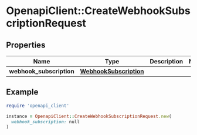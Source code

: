 # OpenapiClient::CreateWebhookSubscriptionRequest

## Properties

| Name | Type | Description | Notes |
| ---- | ---- | ----------- | ----- |
| **webhook_subscription** | [**WebhookSubscription**](WebhookSubscription.md) |  |  |

## Example

```ruby
require 'openapi_client'

instance = OpenapiClient::CreateWebhookSubscriptionRequest.new(
  webhook_subscription: null
)
```

